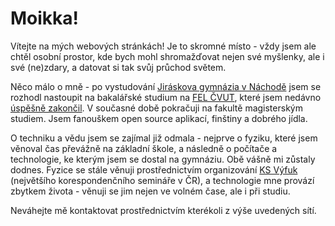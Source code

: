 ---
---

# Moikka!
Vítejte na mých webových stránkách! Je to skromné místo - vždy jsem ale chtěl osobní prostor, kde bych mohl shromažďovat nejen své myšlenky, ale i své (ne)zdary, a datovat si tak svůj průchod světem.

Něco málo o mně - po vystudování [Jiráskova gymnázia v Náchodě](https://www.gymnachod.cz/) jsem se rozhodl nastoupit na bakalářské studium na [FEL ČVUT](https://fel.cvut.cz), které jsem nedávno [úspěšně zakončil](http://hdl.handle.net/10467/108647). V současné době pokračuji na fakultě magisterským studiem. Jsem fanouškem open source aplikací, finštiny a dobrého jídla.

O techniku a vědu jsem se zajímal již odmala - nejprve o fyziku, které jsem věnoval čas převážně na základní škole, a následně o počítače a technologie, ke kterým jsem se dostal na gymnáziu. Obě vášně mi zůstaly dodnes. Fyzice se stále věnuji prostřednictvím organizování [KS Výfuk](https://vyfuk.org) (největšího korespondenčního semináře v ČR), a technologie mne provází zbytkem života - věnuji se jim nejen ve volném čase, ale i při studiu.

Neváhejte mě kontaktovat prostřednictvím kterékoli z výše uvedených sítí.